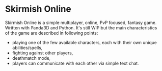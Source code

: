 # Skirmish Online
Skirmish Online is a simple multiplayer, online, PvP focused, fantasy game. Written with Panda3D and Python. It's still WIP but the main characteristics of the game are described in following points:
* playing one of the few available characters, each with their own unique abilities/spells,
* fighting against other players,
* deathmatch mode,
* players can communicate with each other via simple text chat.



